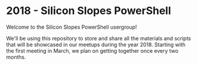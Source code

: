 # 2018 - Silicon Slopes PowerShell

Welcome to the Silicon Slopes PowerShell usergroup! 

We'll be using this repository to store and share all the materials and scripts that will be showcased in our meetups during the year 2018. Starting with the first meeting in March, we plan on getting together once every two months. 
